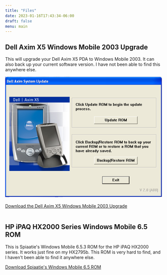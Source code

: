 ```yaml
---
title: "Files"
date: 2023-01-16T17:43:34-06:00
draft: false
menu: main
---
```

<h2>Dell Axim X5 Windows Mobile 2003 Upgrade</h2>
<p>This will upgrade your Dell Axim X5 PDA to Windows Mobile 2003. It can also back up your current software version. I have not been able to find this anywhere else.</p>
<img src="images/x5update.png" alt="Axim X5 Update" />
<br>
<br>
<a href="files/WM2003X5.zip" class="btn btn-primary btn-outline">Download the Dell Axim X5 Windows Mobile 2003 Upgrade</a>
<br>
<br>
<h2>HP iPAQ HX2000 Series Windows Mobile 6.5 ROM</h2>
<p>This is Spiaatie's Windows Mobile 6.5.3 ROM for the HP iPAQ HX2000 series. It works just fine on my HX2795b. This ROM is very hard to find, and I haven't been able to find it anywhere else. </p>
<a href="files/WM6.5_hx2000.7z" class="btn btn-primary btn-outline">Download Spiaatie's Windows Mobile 6.5 ROM</a>